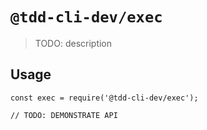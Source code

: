 # `@tdd-cli-dev/exec`

> TODO: description

## Usage

```
const exec = require('@tdd-cli-dev/exec');

// TODO: DEMONSTRATE API
```
